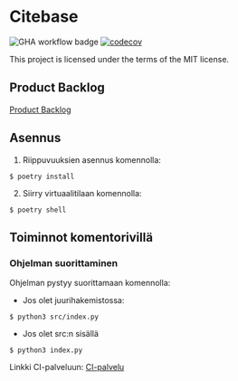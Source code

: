 # Citebase

![GHA workflow badge](https://github.com/BananaMayo/Citebase/workflows/CI/badge.svg)
[![codecov](https://codecov.io/gh/BananaMayo/Connect4/branch/master/graph/badge.svg)](https://codecov.io/gh/BananaMayo/Citebase)

This project is licensed under the terms of the MIT license.

## Product Backlog
[Product Backlog](https://docs.google.com/spreadsheets/d/1Vgykm0RkudteIoG1uGLySVpMnRyPw8JiHMKXIQHLDTE/edit?usp=sharing)

## Asennus
1. Riippuvuuksien asennus komennolla:
```
$ poetry install
```
2. Siirry virtuaalitilaan komennolla:
```
$ poetry shell
```
## Toiminnot komentorivillä
### Ohjelman suorittaminen
Ohjelman pystyy suorittamaan komennolla:

* Jos olet juurihakemistossa:
```
$ python3 src/index.py
```
* Jos olet src:n sisällä
```
$ python3 index.py
```

Linkki CI-palveluun: [CI-palvelu](https://github.com/BananaMayo/Citebase/actions)
